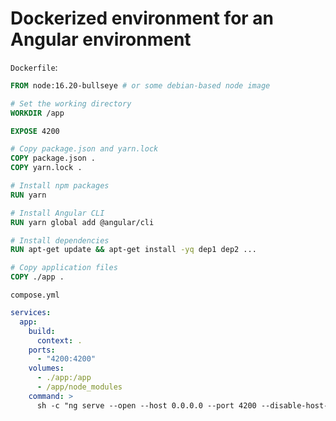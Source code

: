 # Dockerized environment for an Angular environment

`Dockerfile`:

```Dockerfile
FROM node:16.20-bullseye # or some debian-based node image

# Set the working directory
WORKDIR /app

EXPOSE 4200

# Copy package.json and yarn.lock
COPY package.json .
COPY yarn.lock .

# Install npm packages
RUN yarn

# Install Angular CLI
RUN yarn global add @angular/cli

# Install dependencies
RUN apt-get update && apt-get install -yq dep1 dep2 ...

# Copy application files
COPY ./app .
```

`compose.yml`

```yml
services:
  app:
    build:
      context: .
    ports:
      - "4200:4200"
    volumes:
      - ./app:/app
      - /app/node_modules
    command: >
      sh -c "ng serve --open --host 0.0.0.0 --port 4200 --disable-host-check"

```